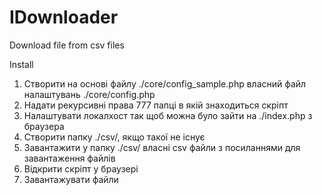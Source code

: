 IDownloader
===========

Download file from csv files


Install

1. Створити на основі файлу ./core/config_sample.php власний файл налаштувань ./core/config.php
2. Надати рекурсивні права 777 папці в якій знаходиться скріпт
3. Налаштувати локалхост так щоб можна було зайти на ./index.php з браузера
4. Створити папку ./csv/, якщо такої не існує
5. Завантажити у папку ./csv/ власні csv файли з посиланнями для завантаження файлів
6. Відкрити скріпт у браузері
7. Завантажувати файли
